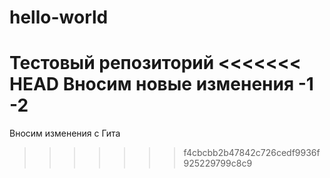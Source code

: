 # hello-world
Тестовый репозиторий
<<<<<<< HEAD
Вносим новые изменения
-1
-**2**
=======
Вносим изменения с Гита
>>>>>>> f4cbcbb2b47842c726cedf9936f925229799c8c9

